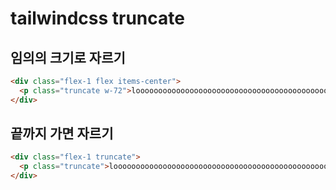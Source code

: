 # tailwindcss truncate

## 임의의 크기로 자르기

```html
<div class="flex-1 flex items-center">
  <p class="truncate w-72">loooooooooooooooooooooooooooooooooooooooooooooooooong</p>
</div>
```

## 끝까지 가면 자르기

```html
<div class="flex-1 truncate">
  <p class="truncate">loooooooooooooooooooooooooooooooooooooooooooooooooong</p>
</div>
```
